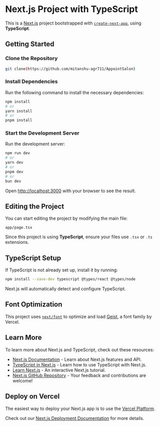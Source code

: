 # Next.js Project with TypeScript

This is a [Next.js](https://nextjs.org) project bootstrapped with [`create-next-app`](https://nextjs.org/docs/app/api-reference/cli/create-next-app), using **TypeScript**.

## Getting Started

### Clone the Repository

```bash
git clone(https://github.com/mitanshu-agr711/AppointSalon)

```

### Install Dependencies

Run the following command to install the necessary dependencies:

```bash
npm install
# or
yarn install
# or
pnpm install
```

### Start the Development Server

Run the development server:

```bash
npm run dev
# or
yarn dev
# or
pnpm dev
# or
bun dev
```

Open [http://localhost:3000](http://localhost:3000) with your browser to see the result.

## Editing the Project

You can start editing the project by modifying the main file:

```plaintext
app/page.tsx
```

Since this project is using **TypeScript**, ensure your files use `.tsx` or `.ts` extensions.

## TypeScript Setup

If TypeScript is not already set up, install it by running:

```bash
npm install --save-dev typescript @types/react @types/node
```

Next.js will automatically detect and configure TypeScript.

## Font Optimization

This project uses [`next/font`](https://nextjs.org/docs/app/building-your-application/optimizing/fonts) to optimize and load [Geist](https://vercel.com/font), a font family by Vercel.

## Learn More

To learn more about Next.js and TypeScript, check out these resources:

- [Next.js Documentation](https://nextjs.org/docs) - Learn about Next.js features and API.
- [TypeScript in Next.js](https://nextjs.org/docs/basic-features/typescript) - Learn how to use TypeScript with Next.js.
- [Learn Next.js](https://nextjs.org/learn) - An interactive Next.js tutorial.
- [Next.js GitHub Repository](https://github.com/vercel/next.js) - Your feedback and contributions are welcome!

## Deploy on Vercel

The easiest way to deploy your Next.js app is to use the [Vercel Platform](https://vercel.com/new?utm_medium=default-template&filter=next.js&utm_source=create-next-app&utm_campaign=create-next-app-readme).

Check out our [Next.js Deployment Documentation](https://nextjs.org/docs/app/building-your-application/deploying) for more details.

